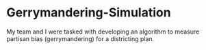 # Gerrymandering-Simulation
My team and I were tasked with developing an algorithm to measure partisan bias (gerrymandering) for a districting plan. 
